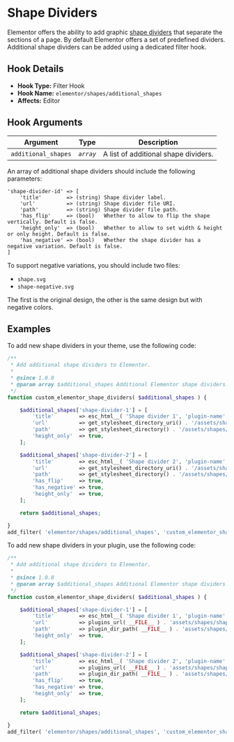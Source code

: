 # Shape Dividers

<Badge type="tip" vertical="top" text="Elementor Core" /> <Badge type="warning" vertical="top" text="Basic" />

Elementor offers the ability to add graphic [shape dividers](https://elementor.com/help/shape-divider/) that separate the sections of a page. By default Elementor offers a set of predefined dividers. Additional shape dividers can be added using a dedicated filter hook.

## Hook Details

* **Hook Type:** Filter Hook
* **Hook Name:** `elementor/shapes/additional_shapes`
* **Affects:** Editor

## Hook Arguments

| Argument            | Type        | Description                          |
|---------------------|-------------|--------------------------------------|
| `additional_shapes` | _`array`_   | A list of additional shape dividers. |

An array of additional shape dividers should include the following parameters: 

```
'shape-divider-id' => [
	'title'        => (string) Shape divider label.
	'url'          => (string) Shape divider file URI.
	'path'         => (string) Shape divider file path.
	'has_flip'     => (bool)   Whether to allow to flip the shape vertically. Default is false.
	'height_only'  => (bool)   Whether to allow to set width & height or only height. Default is false.
	'has_negative' => (bool)   Whether the shape divider has a negative variation. Default is false.
]
```

To support negative variations, you should include two files:

* `shape.svg`
* `shape-negative.svg`

The first is the original design, the other is the same design but with negative colors.

## Examples

To add new shape dividers in your theme, use the following code:

```php
/**
 * Add additional shape dividers to Elementor.
 *
 * @since 1.0.0
 * @param array $additional_shapes Additional Elementor shape dividers.
 */
function custom_elementor_shape_dividers( $additional_shapes ) {

	$additional_shapes['shape-divider-1'] = [
		'title'        => esc_html__( 'Shape divider 1', 'plugin-name' ),
		'url'          => get_stylesheet_directory_uri() . '/assets/shapes/shape-1.svg',
		'path'         => get_stylesheet_directory() . '/assets/shapes/shape-1.svg',
		'height_only'  => true,
	];

	$additional_shapes['shape-divider-2'] = [
		'title'        => esc_html__( 'Shape divider 2', 'plugin-name' ),
		'url'          => get_stylesheet_directory_uri() . '/assets/shapes/shape-2.svg',
		'path'         => get_stylesheet_directory() . '/assets/shapes/shape-2.svg',
		'has_flip'     => true,
		'has_negative' => true,
		'height_only'  => true,
	];

	return $additional_shapes;

}
add_filter( 'elementor/shapes/additional_shapes', 'custom_elementor_shape_dividers' );
```

To add new shape dividers in your plugin, use the following code:

```php
/**
 * Add additional shape dividers to Elementor.
 *
 * @since 1.0.0
 * @param array $additional_shapes Additional Elementor shape dividers.
 */
function custom_elementor_shape_dividers( $additional_shapes ) {

	$additional_shapes['shape-divider-1'] = [
		'title'        => esc_html__( 'Shape divider 1', 'plugin-name' ),
		'url'          => plugins_url( __FILE__ ) . 'assets/shapes/shape-1.svg',
		'path'         => plugin_dir_path( __FILE__ ) . 'assets/shapes/shape-1.svg',
		'height_only'  => true,
	];

	$additional_shapes['shape-divider-2'] = [
		'title'        => esc_html__( 'Shape divider 2', 'plugin-name' ),
		'url'          => plugins_url( __FILE__ ) . 'assets/shapes/shape-2.svg',
		'path'         => plugin_dir_path( __FILE__ ) . 'assets/shapes/shape-2.svg',
		'has_flip'     => true,
		'has_negative' => true,
		'height_only'  => true,
	];

	return $additional_shapes;

}
add_filter( 'elementor/shapes/additional_shapes', 'custom_elementor_shape_dividers' );
```
